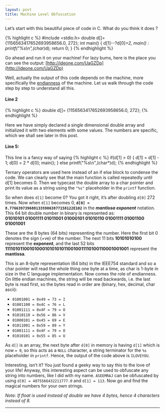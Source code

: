 ```yaml
---
layout: post
title: Machine Level Obfuscation
---
```


Let’s start with this beautiful piece of code in C. What do you think it does ?

{% highlight c %}
#include <stdio.h>
double d[]= {1156563417652693958656.0, 272};
int main()
{
    d[1]--?d[0]*=2, main() : printf("%s\n",(char*)d);
    return 0;
}
{% endhighlight %}

Go ahead and run it on your machine! For lazy bums, here is the place you can see the output: [http://ideone.com/UaGZDp](http://ideone.com/UaGZDp)

Well, actually the output of this code depends on the machine, more specifically the [endianness](http://en.wikipedia.org/wiki/Endianness) of the machine. Let us walk through the code step by step to understand all this.

#### Line 2
{% highlight c %}
double d[]= {1156563417652693958656.0, 272};
{% endhighlight %}

Here we have simply declared a single dimensional double array and initialized it with two elements with some values. The numbers are specific, which we shall see later in this post.

#### Line 5:
This line is a fancy way of saying
{% highlight c %}
if(d[1] > 0)
{
    d[1] = d[1] - 1;
    d[0] = 2 * d[0];
    main();
}
else
    printf("%s\n",(char*)d);
{% endhighlight %}

Ternary operators are used here instead of an if else block to condense the code. We can clearly see that the main function is called repeatedly until d[1] becomes 0. Then we typecast the double array to a char pointer and print its value as a string using the `"%s"` placeholder in the `printf` function.

So when does `d[1]` become 0? You got it right, it’s after doubling `d[0]` 272 times. Now when `d[1]` becomes 0, **`d[0] = 8.77663973968813359063877158122E102`** in the *__mantissa exponent__* notation. This 64 bit double number in binary is represented as:  
**01010101 01001111 01011001 01000101 01010110 01001111 01001100 01001001**

These are the 8 bytes (64 bits) representing the number. Here the first bit 0 denotes the sign (+ve) of the number. The next 11 bits **10101010100** represent the **exponent**, and the last 52 bits **1111010110010100010101010110010011110100110001001001** represent the **mantissa**.

This is an 8-byte representation (64 bits) in the IEEE754 standard and so a char pointer will read the whole thing one byte at a time, as char is 1-byte in size in the C language implementation. Now comes the role of endianness. On little endian machines, the string will be read backwards, i.e. the last byte is read first, so the bytes read in order are (binary, hex, decimal, char ascii):

- `01001001 = 0x49 = 73 = I`  
- `01001100 = 0x4C = 76 = L`  
- `01001111 = 0x4F = 79 = O`  
- `01010110 = 0x56 = 86 = V`  
- `01000101 = 0x45 = 69 = E`  
- `01011001 = 0x59 = 89 = Y`  
- `01001111 = 0x4F = 79 = O`  
- `01010101 = 0x55 = 85 = U`

As `d[]` is an array, the next byte after `d[0]` in memory is having `d[1]` which is now `= 0`, so this acts as a `NULL` character, a string terminator for the `%s` placeholder in `printf`. Hence, the output of the code above is `ILOVEYOU`.

Interesting, isn’t it? You just found a geeky way to say this to the love of your life! Anyway, this interesting aspect can be used to obfuscate any string into numbers, like I did with my name. `ASEEMRAJ` can be obfuscated by using `d[0] = 4875566432211777.0` and `d[1] = 113`. Now go and find the magical numbers for your own strings.

*Note: If float is used instead of double we have 4 bytes, hence 4 characters instead of 8.*

---